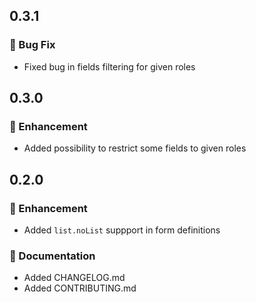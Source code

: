 ## 0.3.1

### :bug: Bug Fix

- Fixed bug in fields filtering for given roles

## 0.3.0

### :nail_care: Enhancement

- Added possibility to restrict some fields to given roles

## 0.2.0

### :nail_care: Enhancement

- Added `list.noList` suppport in form definitions

### :memo: Documentation

- Added CHANGELOG.md
- Added CONTRIBUTING.md
